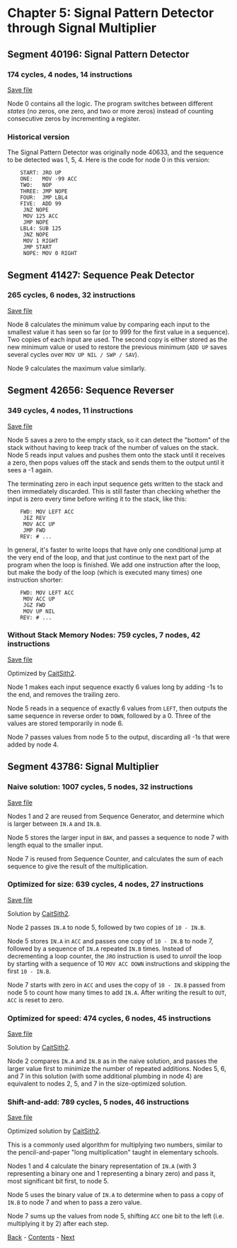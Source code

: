 # Chapter 5: Signal Pattern Detector through Signal Multiplier

## Segment 40196: Signal Pattern Detector

### 174 cycles, 4 nodes, 14 instructions

[Save file](save/40196.0.txt)

Node 0 contains all the logic. The program switches between different _states_ (no zeros, one zero, and two or more zeros) instead of counting consecutive zeros by incrementing a register.

### Historical version

The Signal Pattern Detector was originally node 40633, and the sequence to be detected was 1, 5, 4. Here is the code for node 0 in this version:

        START: JRO UP
        ONE:   MOV -99 ACC
        TWO:   NOP
        THREE: JMP NOPE
        FOUR:  JMP LBL4
        FIVE:  ADD 99
         JNZ NOPE
         MOV 125 ACC
         JMP NOPE
        LBL4: SUB 125
         JNZ NOPE
         MOV 1 RIGHT
         JMP START
         NOPE: MOV 0 RIGHT

## Segment 41427: Sequence Peak Detector

### 265 cycles, 6 nodes, 32 instructions

[Save file](save/41427.0.txt)

Node 8 calculates the minimum value by comparing each input to the smallest value it has seen so far (or to 999 for the first value in a sequence). Two copies of each input are used. The second copy is either stored as the new minimum value or used to restore the previous minimum (`ADD UP` saves several cycles over `MOV UP NIL / SWP / SAV`).

Node 9 calculates the maximum value similarly.

## Segment 42656: Sequence Reverser

### 349 cycles, 4 nodes, 11 instructions

[Save file](save/42656.0.txt)

Node 5 saves a zero to the empty stack, so it can detect the "bottom" of the stack without having to keep track of the number of values on the stack. Node 5 reads input values and pushes them onto the stack until it receives a zero, then pops values off the stack and sends them to the output until it sees a -1 again.

The terminating zero in each input sequence gets written to the stack and then immediately discarded. This is still faster than checking whether the input is zero every time before writing it to the stack, like this:

        FWD: MOV LEFT ACC
         JEZ REV
         MOV ACC UP
         JMP FWD
        REV: # ...

In general, it's faster to write loops that have only one conditional jump at the very end of the loop, and that just continue to the next part of the program when the loop is finished. We add one instruction after the loop, but make the body of the loop (which is executed many times) one instruction shorter:

        FWD: MOV LEFT ACC
         MOV ACC UP
         JGZ FWD
         MOV UP NIL
        REV: # ...

### Without Stack Memory Nodes: 759 cycles, 7 nodes, 42 instructions

[Save file](save/42656.1.txt)

Optimized by [CaitSith2](https://github.com/CaitSith2).

Node 1 makes each input sequence exactly 6 values long by adding -1s to the end, and removes the trailing zero.

Node 5 reads in a sequence of exactly 6 values from `LEFT`, then outputs the same sequence in reverse order to `DOWN`, followed by a 0. Three of the values are stored temporarily in node 6.

Node 7 passes values from node 5 to the output, discarding all -1s that were added by node 4.

## Segment 43786: Signal Multiplier

### Naive solution: 1007 cycles, 5 nodes, 32 instructions

[Save file](save/43786.0.txt)

Nodes 1 and 2 are reused from Sequence Generator, and determine which is larger between `IN.A` and `IN.B`.

Node 5 stores the larger input in `BAK`, and passes a sequence to node 7 with length equal to the smaller input.

Node 7 is reused from Sequence Counter, and calculates the sum of each sequence to give the result of the multiplication.

### Optimized for size: 639 cycles, 4 nodes, 27 instructions

[Save file](save/43786.1.txt)

Solution by [CaitSith2](https://github.com/CaitSith2).

Node 2 passes `IN.A` to node 5, followed by two copies of `10 - IN.B`.

Node 5 stores `IN.A` in `ACC` and passes one copy of `10 - IN.B` to node 7, followed by a sequence of `IN.A` repeated `IN.B` times. Instead of decrementing a loop counter, the `JRO` instruction is used to _unroll_ the loop by starting with a sequence of 10 `MOV ACC DOWN` instructions and skipping the first `10 - IN.B`.

Node 7 starts with zero in `ACC` and uses the copy of `10 - IN.B` passed from node 5 to count how many times to add `IN.A`. After writing the result to `OUT`, `ACC` is reset to zero.

### Optimized for speed: 474 cycles, 6 nodes, 45 instructions

[Save file](save/43786.2.txt)

Solution by [CaitSith2](https://github.com/CaitSith2).

Node 2 compares `IN.A` and `IN.B` as in the naive solution, and passes the larger value first to minimize the number of repeated additions. Nodes 5, 6, and 7 in this solution (with some additional plumbing in node 4) are equivalent to nodes 2, 5, and 7 in the size-optimized solution.

### Shift-and-add: 789 cycles, 5 nodes, 46 instructions

[Save file](save/43786.3.txt)

Optimized solution by [CaitSith2](https://github.com/CaitSith2).

This is a commonly used algorithm for multiplying two numbers, similar to the pencil-and-paper "long multiplication" taught in elementary schools.

Nodes 1 and 4 calculate the binary representation of `IN.A` (with 3 representing a binary one and 1 representing a binary zero) and pass it, most significant bit first, to node 5.

Node 5 uses the binary value of `IN.A` to determine when to pass a copy of `IN.B` to node 7 and when to pass a zero value.

Node 7 sums up the values from node 5, shifting `ACC` one bit to the left (i.e. multiplying it by 2) after each step.

[Back](chapter04.md) - [Contents](README.md) - [Next](chapter06.md)
